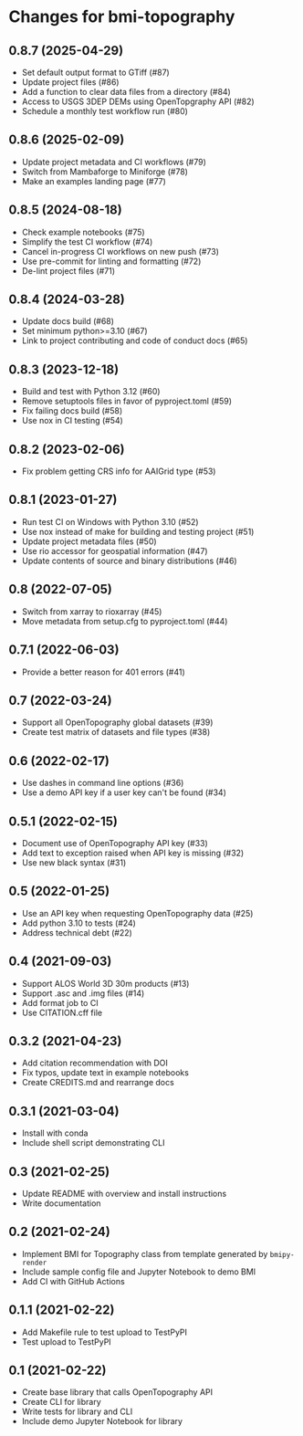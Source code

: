 # Changes for bmi-topography

## 0.8.7 (2025-04-29)

- Set default output format to GTiff (#87)
- Update project files (#86)
- Add a function to clear data files from a directory (#84)
- Access to USGS 3DEP DEMs using OpenTopgraphy API (#82)
- Schedule a monthly test workflow run (#80)


## 0.8.6 (2025-02-09)

- Update project metadata and CI workflows (#79)
- Switch from Mambaforge to Miniforge (#78)
- Make an examples landing page (#77)


## 0.8.5 (2024-08-18)

- Check example notebooks (#75)
- Simplify the test CI workflow (#74)
- Cancel in-progress CI workflows on new push (#73)
- Use pre-commit for linting and formatting (#72)
- De-lint project files (#71)


## 0.8.4 (2024-03-28)

- Update docs build (#68)
- Set minimum python>=3.10 (#67)
- Link to project contributing and code of conduct docs (#65)


## 0.8.3 (2023-12-18)

- Build and test with Python 3.12 (#60)
- Remove setuptools files in favor of pyproject.toml (#59)
- Fix failing docs build (#58)
- Use nox in CI testing (#54)


## 0.8.2 (2023-02-06)

- Fix problem getting CRS info for AAIGrid type (#53)


## 0.8.1 (2023-01-27)

- Run test CI on Windows with Python 3.10 (#52)
- Use nox instead of make for building and testing project (#51)
- Update project metadata files (#50)
- Use rio accessor for geospatial information (#47)
- Update contents of source and binary distributions (#46)


## 0.8 (2022-07-05)

- Switch from xarray to rioxarray (#45)
- Move metadata from setup.cfg to pyproject.toml (#44)


## 0.7.1 (2022-06-03)

- Provide a better reason for 401 errors (#41)


## 0.7 (2022-03-24)

- Support all OpenTopography global datasets (#39)
- Create test matrix of datasets and file types (#38)


## 0.6 (2022-02-17)

- Use dashes in command line options (#36)
- Use a demo API key if a user key can't be found (#34)


## 0.5.1 (2022-02-15)

- Document use of OpenTopography API key (#33)
- Add text to exception raised when API key is missing (#32)
- Use new black syntax (#31)


## 0.5 (2022-01-25)

- Use an API key when requesting OpenTopography data (#25)
- Add python 3.10 to tests (#24)
- Address technical debt (#22)


## 0.4 (2021-09-03)

- Support ALOS World 3D 30m products (#13)
- Support .asc and .img files (#14)
- Add format job to CI
- Use CITATION.cff file


## 0.3.2 (2021-04-23)

- Add citation recommendation with DOI
- Fix typos, update text in example notebooks
- Create CREDITS.md and rearrange docs


## 0.3.1 (2021-03-04)

- Install with conda
- Include shell script demonstrating CLI


## 0.3 (2021-02-25)

- Update README with overview and install instructions
- Write documentation


## 0.2 (2021-02-24)

- Implement BMI for Topography class from template generated by `bmipy-render`
- Include sample config file and Jupyter Notebook to demo BMI
- Add CI with GitHub Actions


## 0.1.1 (2021-02-22)

- Add Makefile rule to test upload to TestPyPI
- Test upload to TestPyPI


## 0.1 (2021-02-22)

- Create base library that calls OpenTopography API
- Create CLI for library
- Write tests for library and CLI
- Include demo Jupyter Notebook for library
